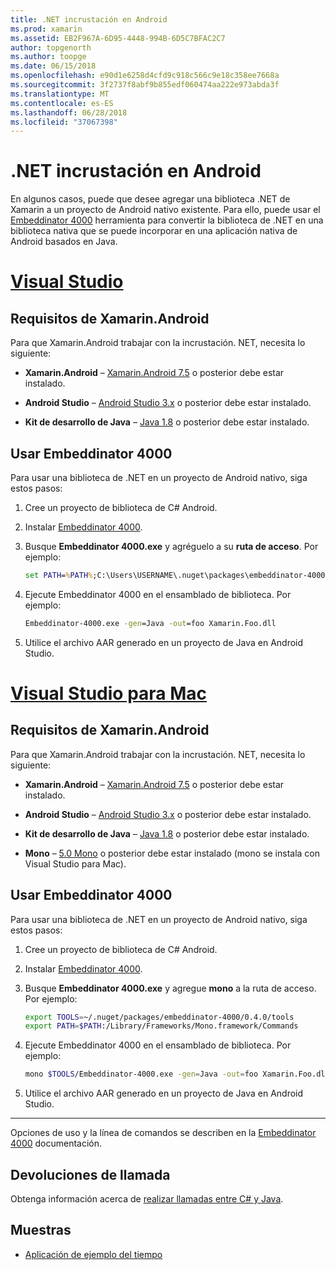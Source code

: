 ```yaml
---
title: .NET incrustación en Android
ms.prod: xamarin
ms.assetid: EB2F967A-6D95-4448-994B-6D5C7BFAC2C7
author: topgenorth
ms.author: toopge
ms.date: 06/15/2018
ms.openlocfilehash: e90d1e6258d4cfd9c918c566c9e18c358ee7668a
ms.sourcegitcommit: 3f2737f8abf9b855edf060474aa222e973abda3f
ms.translationtype: MT
ms.contentlocale: es-ES
ms.lasthandoff: 06/28/2018
ms.locfileid: "37067398"
---
```

# <a name="net-embedding-on-android"></a>.NET incrustación en Android

En algunos casos, puede que desee agregar una biblioteca .NET de Xamarin a un proyecto de Android nativo existente. Para ello, puede usar el [Embeddinator 4000](https://www.nuget.org/packages/Embeddinator-4000/) herramienta para convertir la biblioteca de .NET en una biblioteca nativa que se puede incorporar en una aplicación nativa de Android basados en Java.

# <a name="visual-studiotabvswin"></a>[Visual Studio](#tab/vswin)

## <a name="xamarinandroid-requirements"></a>Requisitos de Xamarin.Android

Para que Xamarin.Android trabajar con la incrustación. NET, necesita lo siguiente:

-   **Xamarin.Android** &ndash; [Xamarin.Android 7.5](https://visualstudio.microsoft.com/xamarin/) o posterior debe estar instalado.

-   **Android Studio** &ndash; [Android Studio 3.x](https://developer.android.com/studio/) o posterior debe estar instalado.

-   **Kit de desarrollo de Java** &ndash; [Java 1.8](http://www.oracle.com/technetwork/java/javase/downloads/jdk8-downloads-2133151.html) o posterior debe estar instalado.


## <a name="using-embeddinator-4000"></a>Usar Embeddinator 4000

Para usar una biblioteca de .NET en un proyecto de Android nativo, siga estos pasos:

1.  Cree un proyecto de biblioteca de C# Android.

2.  Instalar [Embeddinator 4000](https://www.nuget.org/packages/Embeddinator-4000/).

3.  Busque **Embeddinator 4000.exe** y agréguelo a su **ruta de acceso**. Por ejemplo:

    ```cmd
    set PATH=%PATH%;C:\Users\USERNAME\.nuget\packages\embeddinator-4000\0.4.0\tools
    ```

4.  Ejecute Embeddinator 4000 en el ensamblado de biblioteca. Por ejemplo:

    ```cmd
    Embeddinator-4000.exe -gen=Java -out=foo Xamarin.Foo.dll
    ```

5.  Utilice el archivo AAR generado en un proyecto de Java en Android Studio.


# <a name="visual-studio-for-mactabvsmac"></a>[Visual Studio para Mac](#tab/vsmac)

## <a name="xamarinandroid-requirements"></a>Requisitos de Xamarin.Android

Para que Xamarin.Android trabajar con la incrustación. NET, necesita lo siguiente:

-   **Xamarin.Android** &ndash; [Xamarin.Android 7.5](https://visualstudio.microsoft.com/xamarin/) o posterior debe estar instalado.

-   **Android Studio** &ndash; [Android Studio 3.x](https://developer.android.com/studio/) o posterior debe estar instalado.

-   **Kit de desarrollo de Java** &ndash; [Java 1.8](http://www.oracle.com/technetwork/java/javase/downloads/jdk8-downloads-2133151.html) o posterior debe estar instalado.

-   **Mono** &ndash; [5.0 Mono](http://www.mono-project.com/download/) o posterior debe estar instalado (mono se instala con Visual Studio para Mac).


## <a name="using-embeddinator-4000"></a>Usar Embeddinator 4000

Para usar una biblioteca de .NET en un proyecto de Android nativo, siga estos pasos:

1.  Cree un proyecto de biblioteca de C# Android.

2.  Instalar [Embeddinator 4000](https://www.nuget.org/packages/Embeddinator-4000/).

3.  Busque **Embeddinator 4000.exe** y agregue **mono** a la ruta de acceso. Por ejemplo:

    ```bash
    export TOOLS=~/.nuget/packages/embeddinator-4000/0.4.0/tools
    export PATH=$PATH:/Library/Frameworks/Mono.framework/Commands
    ```

4.  Ejecute Embeddinator 4000 en el ensamblado de biblioteca. Por ejemplo:

    ```bash
    mono $TOOLS/Embeddinator-4000.exe -gen=Java -out=foo Xamarin.Foo.dll
    ```

5.  Utilice el archivo AAR generado en un proyecto de Java en Android Studio.

-----

Opciones de uso y la línea de comandos se describen en la [Embeddinator 4000](https://github.com/mono/Embeddinator-4000/blob/master/Usage.md#java--c) documentación.


## <a name="callbacks"></a>Devoluciones de llamada

Obtenga información acerca de [realizar llamadas entre C# y Java](callbacks.md).

## <a name="samples"></a>Muestras

* [Aplicación de ejemplo del tiempo](https://github.com/jamesmontemagno/embeddinator-weather)
